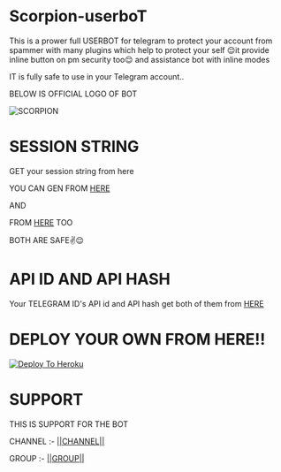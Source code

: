 # Scorpion-userboT

This is a prower full USERBOT for telegram to protect your account from spammer with many plugins which help to protect your self 😌it provide inline button on pm security too😌 and assistance bot with inline modes 

IT is fully safe to use in your Telegram account..

BELOW IS OFFICIAL LOGO OF BOT

![SCORPION](https://telegra.ph/file/f1565ab0fb63b28232469.jpg)

# SESSION STRING 

GET your session string from here

YOU CAN GEN FROM [HERE](https://replit.com/@loverboyXD/Scorpion-sessionstring) 

AND 

FROM [HERE](https://replit.com/@loverboyXD/Scorpion-session) TOO 

BOTH ARE SAFE✌️😌

# API ID AND API HASH 
Your TELEGRAM ID's API id and API hash get both of them from [HERE](my.telegram.org)

# DEPLOY YOUR OWN FROM HERE!!

[![Deploy To Heroku](https://www.herokucdn.com/deploy/button.svg)](https://heroku.com/deploy?template=https://github.com/loverboyXD/scorpion-userbot)

# SUPPORT 

THIS IS SUPPORT FOR THE BOT 

CHANNEL :- [||CHANNEL||](https://t.me/Scrorpion_official_Support)

GROUP :- [||GROUP||](https://t.me/scorpion_helpchat)






